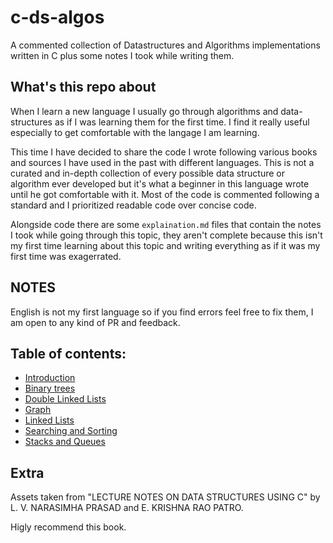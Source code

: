 # c-ds-algos

A commented collection of Datastructures and Algorithms implementations written in C plus some notes I took while writing them.

## What's this repo about

When I learn a new language I usually go through algorithms and data-structures as if I was learning them for the first time. I find it really useful especially to get comfortable with the langage I am learning.

This time I have decided to share the code I wrote following various books and sources I have used in the past with different languages. This is not a curated and in-depth collection of every possible data structure or algorithm ever developed but it's what a beginner in this language wrote until he got comfortable with it. Most of the code is commented following a standard and I prioritized readable code over concise code.

Alongside code there are some `explaination.md` files that contain the notes I took while going through this topic, they aren't complete because this isn't my first time learning about this topic and writing everything as if it was my first time was exagerrated.

## NOTES

English is not my first language so if you find errors feel free to fix them, I am open to any kind of PR and feedback.

## Table of contents:

* [Introduction](https://github.com/f0lg0/c-ds-algos/blob/main/basic.concepts.md)
* [Binary trees](https://github.com/f0lg0/c-ds-algos/blob/main/binary.trees/explaination.md)
* [Double Linked Lists](https://github.com/f0lg0/c-ds-algos/blob/main/double.linked.lists/explaination.md)
* [Graph](https://github.com/f0lg0/c-ds-algos/blob/main/graphs/explaination.md)
* [Linked Lists](https://github.com/f0lg0/c-ds-algos/blob/main/linked.lists/explaination.md)
* [Searching and Sorting](https://github.com/f0lg0/c-ds-algos/blob/main/searching.sorting/explaination.md)
* [Stacks and Queues](https://github.com/f0lg0/c-ds-algos/blob/main/stack.queue/explaination.md)


## Extra 

Assets taken from "LECTURE NOTES ON DATA STRUCTURES USING C" by L. V. NARASIMHA PRASAD and E. KRISHNA RAO PATRO.

Higly recommend this book.